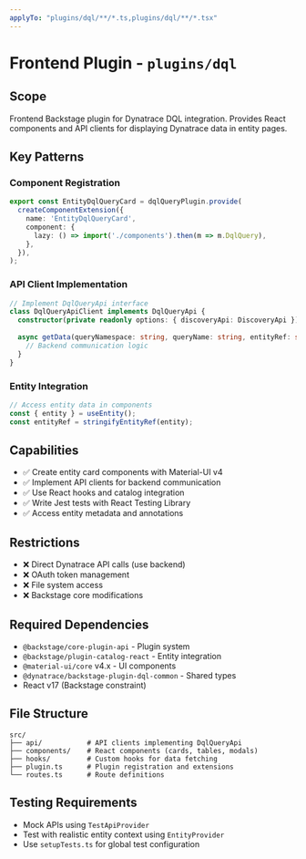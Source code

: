 ```yaml
---
applyTo: "plugins/dql/**/*.ts,plugins/dql/**/*.tsx"
---
```


# Frontend Plugin - `plugins/dql`

## Scope
Frontend Backstage plugin for Dynatrace DQL integration. Provides React components and API clients for displaying Dynatrace data in entity pages.

## Key Patterns

### Component Registration
```typescript
export const EntityDqlQueryCard = dqlQueryPlugin.provide(
  createComponentExtension({
    name: 'EntityDqlQueryCard',
    component: {
      lazy: () => import('./components').then(m => m.DqlQuery),
    },
  }),
);
```

### API Client Implementation
```typescript
// Implement DqlQueryApi interface
class DqlQueryApiClient implements DqlQueryApi {
  constructor(private readonly options: { discoveryApi: DiscoveryApi }) {}
  
  async getData(queryNamespace: string, queryName: string, entityRef: string, identityToken: string): Promise<TabularData> {
    // Backend communication logic
  }
}
```

### Entity Integration
```typescript
// Access entity data in components
const { entity } = useEntity();
const entityRef = stringifyEntityRef(entity);
```

## Capabilities
- ✅ Create entity card components with Material-UI v4
- ✅ Implement API clients for backend communication
- ✅ Use React hooks and catalog integration
- ✅ Write Jest tests with React Testing Library
- ✅ Access entity metadata and annotations

## Restrictions
- ❌ Direct Dynatrace API calls (use backend)
- ❌ OAuth token management
- ❌ File system access
- ❌ Backstage core modifications

## Required Dependencies
- `@backstage/core-plugin-api` - Plugin system
- `@backstage/plugin-catalog-react` - Entity integration  
- `@material-ui/core` v4.x - UI components
- `@dynatrace/backstage-plugin-dql-common` - Shared types
- React v17 (Backstage constraint)

## File Structure
```
src/
├── api/           # API clients implementing DqlQueryApi
├── components/    # React components (cards, tables, modals)
├── hooks/         # Custom hooks for data fetching
├── plugin.ts      # Plugin registration and extensions
└── routes.ts      # Route definitions
```

## Testing Requirements
- Mock APIs using `TestApiProvider`
- Test with realistic entity context using `EntityProvider`
- Use `setupTests.ts` for global test configuration